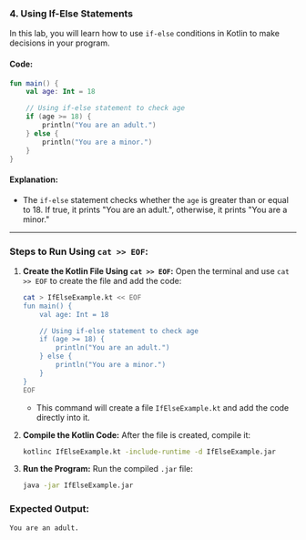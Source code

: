 
### **4. Using If-Else Statements**

In this lab, you will learn how to use `if-else` conditions in Kotlin to make decisions in your program.

#### **Code:**

```kotlin
fun main() {
    val age: Int = 18

    // Using if-else statement to check age
    if (age >= 18) {
        println("You are an adult.")
    } else {
        println("You are a minor.")
    }
}
```

#### **Explanation:**
- The `if-else` statement checks whether the `age` is greater than or equal to 18. If true, it prints "You are an adult.", otherwise, it prints "You are a minor."

---

### **Steps to Run Using `cat >> EOF`:**

1. **Create the Kotlin File Using `cat >> EOF`:**
   Open the terminal and use `cat >> EOF` to create the file and add the code:

   ```bash
   cat > IfElseExample.kt << EOF
   fun main() {
       val age: Int = 18

       // Using if-else statement to check age
       if (age >= 18) {
           println("You are an adult.")
       } else {
           println("You are a minor.")
       }
   }
   EOF
   ```

   - This command will create a file `IfElseExample.kt` and add the code directly into it.

2. **Compile the Kotlin Code:**
   After the file is created, compile it:
   ```bash
   kotlinc IfElseExample.kt -include-runtime -d IfElseExample.jar
   ```

3. **Run the Program:**
   Run the compiled `.jar` file:
   ```bash
   java -jar IfElseExample.jar
   ```

### **Expected Output:**
```
You are an adult.
```

